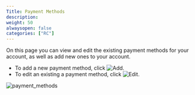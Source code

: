 ```yaml
---
Title: Payment Methods
description:
weight: 50
alwaysopen: false
categories: ["RC"]
---
```

On this page you can view and edit the existing payment methods for your account, as well as add new ones to your account.

- To add a new payment method, click ![Add](/images/rs/icon_add.png#no-click "Add").
- To edit an existing a payment method, click ![Edit](/images/rcpro/icon_edit.png#no-click "Edit").

![payment_methods](/images/rcpro/payment_methods.png?width=1000&height=365)
